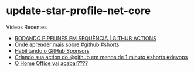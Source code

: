 # update-star-profile-net-core

Videos Recentes
<!-- YOUTUBE:START -->
- [RODANDO PIPELINES EM SEQUÊNCIA | GITHUB ACTIONS](https://www.youtube.com/watch?v=VwP2Q8FLwEM)
- [Onde aprender mais sobre #github #shorts](https://www.youtube.com/watch?v=pbyR_YXOUNs)
- [Habilitando o GitHub Sponsors](https://www.youtube.com/watch?v=pwUCeXyP_lI)
- [Criando sua action do @github em menos de 1 minuto #shorts #devops](https://www.youtube.com/watch?v=5SVvFM5VUE4)
- [O Home Office vai acabar????](https://www.youtube.com/watch?v=LSvMrWwsLoM)
<!-- YOUTUBE:END -->
